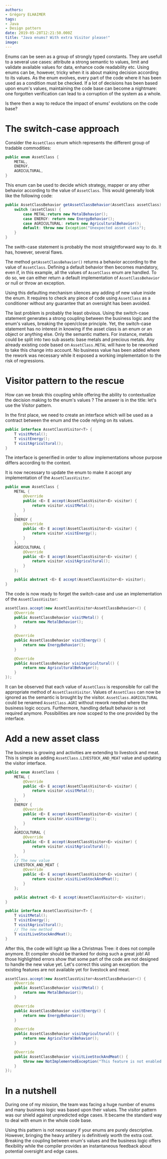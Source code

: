 ```yaml
---
authors:
- Grégory ELHAIMER
tags:
- Java
- Design pattern
date: 2019-05-28T12:21:50.000Z
title: "Java enums? With extra Visitor please!"
image: 
---
```


Enums can be seen as a group of strongly typed constants. They are usefull to a several use cases: attribute a strong semantic to values, limit and validate available values for data, enhance code readability etc.
Using enums can be, however, tricky when it is about making decision according to its values. As the enum evolves, every part of the code where it has been used as a condition must be checked. If a lot of decisions has been based upon enum's values, maintaining the code base can become a nightmare: one forgotten verification can lead to a corruption of the system as a whole.

Is there then a way to reduce the impact of enums' evolutions on the code base?

# The switch-case approach

Consider the `AssetClass` enum which represents the different group of tradable commodities:

```java
public enum AssetClass {
    METAL,
    ENERGY,
    AGRICULTURAL,
}
```

This enum can be used to decide which strategy, mapper or any other behavior according to the value of `AssetClass`. This would generally look like the following code:

```java
public AssetClassBehavior getAssetClassBehavior(AssetClass assetClass) throws Exception {
    switch (assetClass) {
        case METAL:return new MetalBehavior();
        case ENERGY: return new EnergyBehavior();
        case AGRICULTURAL: return new AgriculturalBehavior();
        default: throw new Exception("Unexpected asset class");
    }
}
```

The swith-case statement is probably the most straightforward way to do. It has, however, several flaws.

The method `getAssetClassBehavior()` returns a behavior according to the value of `AssetClass`. Defining a default behavior then becomes mandatory, even if, in this example, all the values of `AssetClass` enum are handled. To do so, we can either return a default implementation of `AssetClassBehavior` or null or throw an exception.

Using this defaulting mechanism silences any adding of new value inside the enum. It requires to check any piece of code using `AssetClass` as a conditioner without any guarantee that an oversight has been avoided.

The last problem is probably the least obvious. Using the switch-case statement generates a strong coupling between the business logic and the enum's values, breaking the open/close principle.
Yet, the switch-case statement has no interest in knowing if the asset class is an enum or an object or anything else. Only the semantic matters.
For instance, metals could be split into two sub assets: base metals and precious metals. Any already existing code based on `AssetClass.METAL` will have to be reworked to take this change into account. No business value has been added where the rework was necessary while it exposed a working implementation to the risk of regressions.


# Visitor pattern to the rescue

How can we break this coupling while offering the ability to contextualize the decision making to the enum's values ? The answer is in the title: let's use the Visitor pattern.

In the first place, we need to create an interface which will be used as a contract between the enum and the code relying on its values.

```java
public interface AssetClassVisitor<T> {
    T visitMetal();
    T visitEnergy();
    T visitAgricultural();
}
```

The interface is generified in order to allow implementations whose purpose differs according to the context.

It is now necessary to update the enum to make it accept any implementation of the `AssetClassVisitor`.

```java
public enum AssetClass {
    METAL {
        @Override
        public <E> E accept(AssetClassVisitor<E> visitor) {
            return visitor.visitMetal();
        }
    },
    ENERGY {
        @Override
        public <E> E accept(AssetClassVisitor<E> visitor) {
            return visitor.visitEnergy();
        }
    },
    AGRICULTURAL {
        @Override
        public <E> E accept(AssetClassVisitor<E> visitor) {
            return visitor.visitAgricultural();
        }
    };

    public abstract <E> E accept(AssetClassVisitor<E> visitor);
}
```

The code is now ready to forget the switch-case and use an implementation of the `AssetClassVisitor`:

```java
assetClass.accept(new AssetClassVisitor<AssetClassBehavior>() {
    @Override
    public AssetClassBehavior visitMetal() {
        return new MetalBehavior();
    }

    @Override
    public AssetClassBehavior visitEnergy() {
        return new EnergyBehavior();
    }

    @Override
    public AssetClassBehavior visitAgricultural() {
        return new AgriculturalBehavior();
    }
});
```

It can be observed that each value of `AssetClass` is responsible for call the appropriate method of `AssetClassVisitor`. Values of `AssetClass` can now be ignored as the semantic is brought by the visitor. `AssetClass.AGRICULTURAL` could be renamed `AssetClass.AGRI` without rework needed where the business logic occurs.
Furthermore, handling default behavior is not required anymore. Possibilities are now scoped to the one provided by the interface.

# Add a new asset class

The business is growing and activities are extending to livestock and meat. 
This is simple as adding `AssetClass.LIVESTOCK_AND_MEAT` value and updating the visitor interface.

```java
public enum AssetClass {
    METAL {
        @Override
        public <E> E accept(AssetClassVisitor<E> visitor) {
            return visitor.visitMetal();
        }
    },
    ENERGY {
        @Override
        public <E> E accept(AssetClassVisitor<E> visitor) {
            return visitor.visitEnergy();
        }
    },
    AGRICULTURAL {
        @Override
        public <E> E accept(AssetClassVisitor<E> visitor) {
            return visitor.visitAgricultural();
        }
    },
    // The new value
    LIVESTOCK_AND_MEAT {
        @Override
        public <E> E accept(AssetClassVisitor<E> visitor) {
            return visitor.visitLiveStockAndMeat();
        }
    };

    public abstract <E> E accept(AssetClassVisitor<E> visitor);
}
```

```java
public interface AssetClassVisitor<T> {
    T visitMetal();
    T visitEnergy();
    T visitAgricultural();
    // The new method
    T visitLiveStockAndMeat();
}
```

After this, the code will light up like a Christmas Tree: it does not compile anymore. Et compiler should be thanked for doing such a great job! All those highlighted errors show that some part of the code are not designed to handle the new value yet. Let's correct this using an exception: the existing features are not available yet for livestock and meat.


```java
assetClass.accept(new AssetClassVisitor<AssetClassBehavior>() {
    @Override
    public AssetClassBehavior visitMetal() {
        return new MetalBehavior();
    }

    @Override
    public AssetClassBehavior visitEnergy() {
        return new EnergyBehavior();
    }

    @Override
    public AssetClassBehavior visitAgricultural() {
        return new AgriculturalBehavior();
    }

    @Override
    public AssetClassBehavior visitLiveStockAndMeat() {
        throw new NotImplementedException("This feature is not enabled yet for livestock and meat.")
    }
});
```
 
# In a nutshell

During one of my mission, the team was facing a huge number of enums and many business logic was based upon their values. The visitor pattern was our shield against unpredicted edge cases. It became the standard way to deal with enum in the whole code base.

Using this pattern is not necessary if your enums are purely descriptive. However, bringing the heavy artillery is definitively worth the extra cost. Breaking the coupling between enum's values and the business logic offers flexibility while the compiler provides an instantaneous feedback about potential oversight and edge cases.
